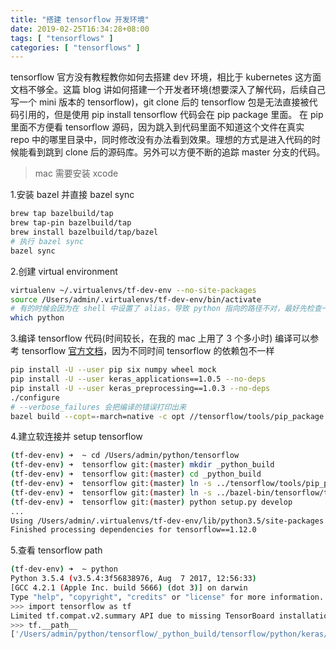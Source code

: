 ```yaml
---
title: "搭建 tensorflow 开发环境"
date: 2019-02-25T16:34:28+08:00
tags: [ "tensorflows" ]
categories: [ "tensorflows" ]
---
```


tensorflow 官方没有教程教你如何去搭建 dev 环境，相比于 kubernetes 这方面文档不够全。这篇 blog 讲如何搭建一个开发者环境(想要深入了解代码，后续自己写一个 mini 版本的 tensorflow)，git clone 后的 tensorflow 包是无法直接被代码引用的，但是使用 pip install tensorflow 代码会在 pip package 里面。<!--more--> 在 pip 里面不方便看 tensorflow 源码，因为跳入到代码里面不知道这个文件在真实 repo 中的哪里目录中，同时修改没有办法看到效果。理想的方式是进入代码的时候能看到跳到 clone 后的源码库。另外可以方便不断的追踪 master 分支的代码。

> mac 需要安装 xcode

1.安装 bazel 并直接 bazel sync
```bash
brew tap bazelbuild/tap
brew tap-pin bazelbuild/tap
brew install bazelbuild/tap/bazel
# 执行 bazel sync
bazel sync
```

2.创建 virtual environment
```bash
virtualenv ~/.virtualenvs/tf-dev-env --no-site-packages
source /Users/admin/.virtualenvs/tf-dev-env/bin/activate
# 有的时候会因为在 shell 中设置了 alias，导致 python 指向的路径不对，最好先检查一下
which python
```

3.编译 tensorflow 代码(时间较长，在我的 mac 上用了 3 个多小时)
编译可以参考 tensorflow [官方文档](https://www.tensorflow.org/install/source)，因为不同时间 tensorflow 的依赖包不一样
```bash
pip install -U --user pip six numpy wheel mock
pip install -U --user keras_applications==1.0.5 --no-deps
pip install -U --user keras_preprocessing==1.0.3 --no-deps
./configure
# --verbose_failures 会把编译的错误打印出来
bazel build --copt=-march=native -c opt //tensorflow/tools/pip_package:build_pip_package --verbose_failures
```

4.建立软连接并 setup tensorflow
```bash
(tf-dev-env) ➜  ~ cd /Users/admin/python/tensorflow
(tf-dev-env) ➜  tensorflow git:(master) mkdir _python_build
(tf-dev-env) ➜  tensorflow git:(master) cd _python_build
(tf-dev-env) ➜  tensorflow git:(master) ln -s ../tensorflow/tools/pip_package/* .
(tf-dev-env) ➜  tensorflow git:(master) ln -s ../bazel-bin/tensorflow/tools/pip_package/build_pip_package.runfiles/org_tensorflow/* .
(tf-dev-env) ➜  tensorflow git:(master) python setup.py develop
...
Using /Users/admin/.virtualenvs/tf-dev-env/lib/python3.5/site-packages
Finished processing dependencies for tensorflow==1.12.0
```

5.查看 tensorflow path
```bash
(tf-dev-env) ➜  ~ python
Python 3.5.4 (v3.5.4:3f56838976, Aug  7 2017, 12:56:33)
[GCC 4.2.1 (Apple Inc. build 5666) (dot 3)] on darwin
Type "help", "copyright", "credits" or "license" for more information.
>>> import tensorflow as tf
Limited tf.compat.v2.summary API due to missing TensorBoard installation
>>> tf.__path__
['/Users/admin/python/tensorflow/_python_build/tensorflow/python/keras/api/_v1', '/Users/admin/.virtualenvs/tf-dev-env/lib/python3.5/site-packages/tensorflow_estimator/python/estimator/api/_v1', '/Users/admin/python/tensorflow/_python_build/tensorflow', '/Users/admin/python/tensorflow/_python_build/tensorflow/_api/v1']
```
